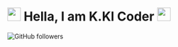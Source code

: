 # <img src="https://emojis.slackmojis.com/emojis/images/1531849430/4246/blob-sunglasses.gif?1531849430" width="30"/> Hella, I am K.Kl Coder <img src="https://media.giphy.com/media/WUlplcMpOCEmTGBtBW/giphy.gif" width="30">
![GitHub followers](https://img.shields.io/github/followers/K-Kl-Coder?label=Followers&style=social)
